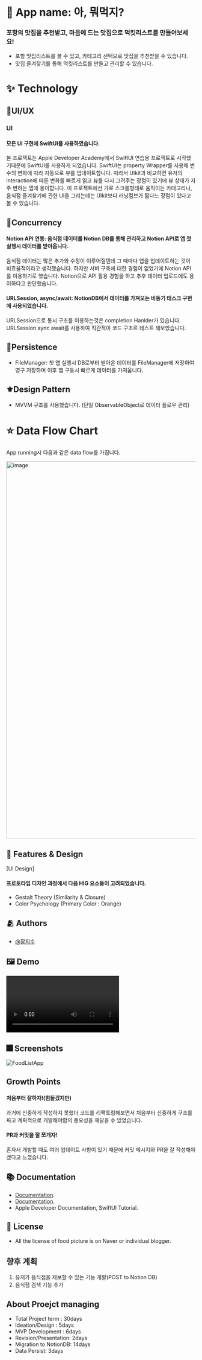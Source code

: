 

# :iphone: App name: 아, 뭐먹지?
### 포항의 맛집을 추천받고, 마음에 드는 맛집으로 먹킷리스트를 만들어보세요!

- 포항 맛집리스트를 볼 수 있고, 카테고리 선택으로 맛집을 추천받을 수 있습니다.
- 맛집 즐겨찾기를 통해 먹킷리스트를 만들고 관리할 수 있습니다.

# :sparkles: Technology

## 📱UI/UX
### UI
#### 모든 UI 구현에 SwiftUI를 사용하였습니다.
 본 프로젝트는 Apple Developer Academy에서 SwiftUI 연습용 프로젝트로 시작했기때문에 SwiftUI를 사용하게 되었습니다. 
SwiftUI는 property Wrapper를 사용해 변수의 변화에 따라 자동으로 뷰를 업데이트합니다. 따라서 UIkit과 비교하면 유저의 interaction에 따른 변화를 빠르게 읽고 뷰를 다시 그려주는 장점이 있기에 뷰 상태가 자주 변하는 앱에 용이합니다. 이 프로젝트에선 가로 스크롤형태로 움직이는 카테고리나, 음식점 즐겨찾기에 관한 UI을 그리는데는 UIkit보다 러닝컴브가 짧다느 장점이 있다고 볼 수 있습니다.

## 📡Concurrency
#### Notion API 연동: 음식점 데이터를 Notion DB를 통해 관리하고 Notion API로 앱 첫 실행시 데이터를 받아옵니다.
음식점 데이터는 많은 추가와 수정이 이루어질텐데 그 때마다 앱을 업데이트하는 것이 비효율적이라고 생각했습니다. 하지만 서버 구축에 대한 경험이 없었기에 Notion API를 이용하기로 했습니다. Notion으로 API 활용 경험을 하고 추후 데이터 업로드에도 용이하다고 판단했습니다.

#### URLSession, async/await: NotionDB에서 데이터를 가져오는 비동기 태스크 구현에 사용되었습니다.
URLSession으로 통시 구조를 이용하는것은 completion Hanlder가 있습니다. URLSession aync await를 사용하여 직관적이 코드 구조르 테스트 해보았습니다. 
  
## 💾Persistence
- FileManager: 첫 앱 실행시 DB로부터 받아온 데이터를 FileManager에 저장하여 영구 저장하며 이후 앱 구동시 빠르게 데이터를 가져옵니다.

## ⚜️Design Pattern
- MVVM 구조를 사용했습니다. (단일 ObservableObject로 데이터 플로우 관리)

# :star: Data Flow Chart
App running시 다음과 같은 data flow를 가집니다.

<img width="1000" alt="image" src="https://user-images.githubusercontent.com/103009135/207224394-d23b4422-a701-417f-95c4-775e9c2a3bf4.png">

## :pushpin: Features & Design

[UI Design]
#### 프로토타입 디자인 과정에서 다음 HIG 요소들이 고려되었습니다. 
- Gestalt Theory (Similarity & Closure)
- Color Psychology (Primary Color : Orange) 


## :people_hugging: Authors

- [@장지수](https://github.com/Rookie0031/)

## :framed_picture: Demo

![Demo_](https://user-images.githubusercontent.com/103009135/167295208-ab3a14dc-d9fa-4218-a70b-a090c697f26e.mp4)




## :fireworks: Screenshots

![FoodListApp](https://user-images.githubusercontent.com/103009135/167294897-a332ac1e-31d5-4c36-8140-38bf3f7a2727.png )

## Growth Points
#### 처음부터 잘하자!(힘들겠지만)
과거에 신중하게 작성하지 못했더 코드를 리팩토링해보면서 처음부터 신중하게 구조를 짜고 계획적으로 개발해야함의 중요성을 깨달을 수 있었습니다.

#### PR과 커밋을 잘 쪼개자! 
혼자서 개발할 때도 여러 업데이트 사항이 있기 때문에 커밋 메시지와 PR을 잘 작성해야겠다고 느꼈습니다. 


## :books: Documentation

- [Documentation](https://github.com/MMMIIIN/Gominsee). 
- [Documentation](https://github.com/MMMIIIN/wwdc2022). 
- Apple Developer Documentation, SwiftUI Tutorial. 
 


## :lock_with_ink_pen: License
- All the license of food picture is on Naver or individual blogger.

## 향후 계획
1. 유저가 음식점을 제보할 수 있는 기능 개발(POST to Notion DB)
2. 음식점 검색 기능 추가

## About Proejct managing
- Total Project term : 30days
- Ideation/Design : 5days
- MVP Development : 6days
- Revision/Presentation: 2days
- Migration to NotionDB: 14days
- Data Persist: 3days

